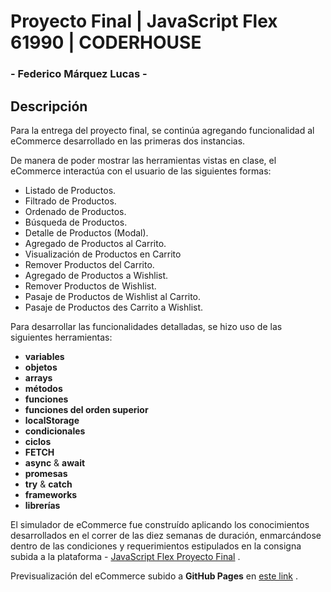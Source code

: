 # Proyecto Final | JavaScript Flex 61990 | CODERHOUSE

### - Federico Márquez Lucas -

## Descripción
Para la entrega del proyecto final, se continúa agregando funcionalidad al eCommerce desarrollado en las primeras dos instancias.

De manera de poder mostrar las herramientas vistas en clase, el eCommerce interactúa con el usuario de las siguientes formas:
- Listado de Productos.
- Filtrado de Productos.
- Ordenado de Productos.
- Búsqueda de Productos.
- Detalle de Productos (Modal).
- Agregado de Productos al Carrito.
- Visualización de Productos en Carrito
- Remover Productos del Carrito.
- Agregado de Productos a Wishlist.
- Remover Productos de Wishlist.
- Pasaje de Productos de Wishlist al Carrito.
- Pasaje de Productos des Carrito a Wishlist.

Para desarrollar las funcionalidades detalladas, se hizo uso de las siguientes herramientas:
- **variables**
- **objetos**
- **arrays**
- **métodos**
- **funciones**
- **funciones del orden superior**
- **localStorage**
- **condicionales**
- **ciclos**
- **FETCH**
- **async** & **await**
- **promesas**
- **try** & **catch**
- **frameworks**
- **librerías**

El simulador de eCommerce fue construído aplicando los conocimientos desarrollados en el correr de las diez semanas de duración, enmarcándose dentro de las condiciones y requerimientos estipulados en la consigna subida a la plataforma - [JavaScript Flex Proyecto Final](https://docs.google.com/presentation/d/1G6YBej6icFVkGUebNWEhaHCaGtBOoC1vepL-J9yoKyk/edit#slide=id.p1) .

Previsualización del eCommerce subido a **GitHub Pages** en [este link](https://federicomarquezlucas.github.io/JavaScript-Flex-61990/) .
